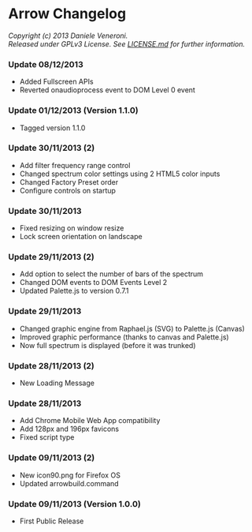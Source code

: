# Arrow Changelog

_Copyright (c) 2013 Daniele Veneroni._  
_Released under GPLv3 License. See [LICENSE.md](LICENSE.md) for further information._

### Update 08/12/2013

* Added Fullscreen APIs
* Reverted onaudioprocess event to DOM Level 0 event

### Update 01/12/2013 (Version 1.1.0)

* Tagged version 1.1.0

### Update 30/11/2013 (2)

* Add filter frequency range control
* Changed spectrum color settings using 2 HTML5 color inputs
* Changed Factory Preset order
* Configure controls on startup

### Update 30/11/2013

* Fixed resizing on window resize
* Lock screen orientation on landscape

### Update 29/11/2013 (2)

* Add option to select the number of bars of the spectrum
* Changed DOM events to DOM Events Level 2
* Updated Palette.js to version 0.7.1

### Update 29/11/2013

* Changed graphic engine from Raphael.js (SVG) to Palette.js (Canvas)
* Improved graphic performance (thanks to canvas and Palette.js)
* Now full spectrum is displayed (before it was trunked)

### Update 28/11/2013 (2)

* New Loading Message

### Update 28/11/2013

* Add Chrome Mobile Web App compatibility
* Add 128px and 196px favicons
* Fixed script type

### Update 09/11/2013 (2)

* New icon90.png for Firefox OS
* Updated arrowbuild.command

### Update 09/11/2013 (Version 1.0.0)

* First Public Release
